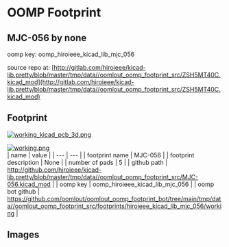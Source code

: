 # OOMP Footprint  
## MJC-056  by none  
  
oomp key: oomp_hiroieee_kicad_lib_mjc_056  
  
source repo at: [http://gitlab.com/hiroieee/kicad-lib.pretty/blob/master/tmp/data//oomlout_oomp_footprint_src/ZSH5MT40C.kicad_mod](http://gitlab.com/hiroieee/kicad-lib.pretty/blob/master/tmp/data//oomlout_oomp_footprint_src/ZSH5MT40C.kicad_mod)  
## Footprint  
  
[![working_kicad_pcb_3d.png](working_kicad_pcb_3d_600.png)](working_kicad_pcb_3d.png)  
  
[![working.png](working_600.png)](working.png)  
| name | value | 
| --- | --- | 
| footprint name | MJC-056 | 
| footprint description | None | 
| number of pads | 5 | 
| github path | http://github.com/hiroieee/kicad-lib.pretty/blob/master/tmp/data//oomlout_oomp_footprint_src/MJC-056.kicad_mod | 
| oomp key | oomp_hiroieee_kicad_lib_mjc_056 | 
| oomp bot github | https://github.com/oomlout/oomlout_oomp_footprint_bot/tree/main/tmp/data//oomlout_oomp_footprint_src/footprints/hiroieee_kicad_lib_mjc_056/working | 
## Images  
